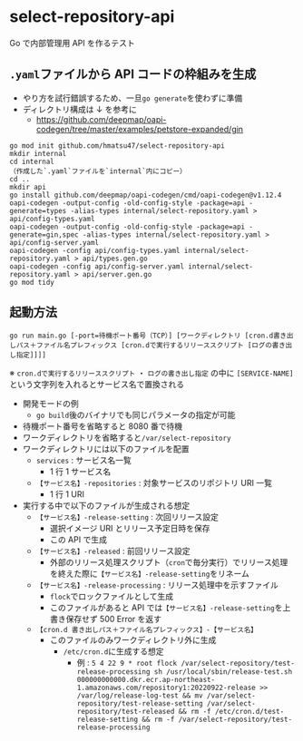 # select-repository-api

Go で内部管理用 API を作るテスト

## `.yaml`ファイルから API コードの枠組みを生成

- やり方を試行錯誤するため、一旦`go generate`を使わずに準備
- ディレクトリ構成は ↓ を参考に
  - https://github.com/deepmap/oapi-codegen/tree/master/examples/petstore-expanded/gin

```sh:install
go mod init github.com/hmatsu47/select-repository-api
mkdir internal
cd internal
（作成した`.yaml`ファイルを`internal`内にコピー）
cd ..
mkdir api
go install github.com/deepmap/oapi-codegen/cmd/oapi-codegen@v1.12.4
oapi-codegen -output-config -old-config-style -package=api -generate=types -alias-types internal/select-repository.yaml > api/config-types.yaml
oapi-codegen -output-config -old-config-style -package=api -generate=gin,spec -alias-types internal/select-repository.yaml > api/config-server.yaml
oapi-codegen -config api/config-types.yaml internal/select-repository.yaml > api/types.gen.go
oapi-codegen -config api/config-server.yaml internal/select-repository.yaml > api/server.gen.go
go mod tidy
```

## 起動方法

`go run main.go [-port=待機ポート番号（TCP）] [ワークディレクトリ [cron.d書き出しパス＋ファイル名プレフィックス [cron.dで実行するリリーススクリプト [ログの書き出し指定]]]]`

※ `cron.dで実行するリリーススクリプト` ・ `ログの書き出し指定` の中に `[SERVICE-NAME]` という文字列を入れるとサービス名で置換される

- 開発モードの例
  - `go build`後のバイナリでも同じパラメータの指定が可能
- 待機ポート番号を省略すると 8080 番で待機
- ワークディレクトリを省略すると`/var/select-repository`
- ワークディレクトリには以下のファイルを配置
  - `services` : サービス名一覧
    - 1 行 1 サービス名
  - `【サービス名】-repositories` : 対象サービスのリポジトリ URI 一覧
    - 1 行 1 URI
- 実行する中で以下のファイルが生成される想定
  - `【サービス名】-release-setting` : 次回リリース設定
    - 選択イメージ URI とリリース予定日時を保存
    - この API で生成
  - `【サービス名】-released` : 前回リリース設定
    - 外部のリリース処理スクリプト（`cron`で毎分実行）でリリース処理を終えた際に`【サービス名】-release-setting`をリネーム
  - `【サービス名】-release-processing` : リリース処理中を示すファイル
    - `flock`でロックファイルとして生成
    - このファイルがあると API では`【サービス名】-release-setting`を上書き保存せず 500 Error を返す
  - `【cron.d 書き出しパス＋ファイル名プレフィックス】-【サービス名】`
    - このファイルのみワークディレクトリ外に生成
      - `/etc/cron.d`に生成する想定
        - 例 : `5 4 22 9 * root flock /var/select-repository/test-release-processing sh /usr/local/sbin/release-test.sh 000000000000.dkr.ecr.ap-northeast-1.amazonaws.com/repository1:20220922-release >> /var/log/release-log-test && mv /var/select-repository/test-release-setting /var/select-repository/test-released && rm -f /etc/cron.d/test-release-setting && rm -f /var/select-repository/test-release-processing`
